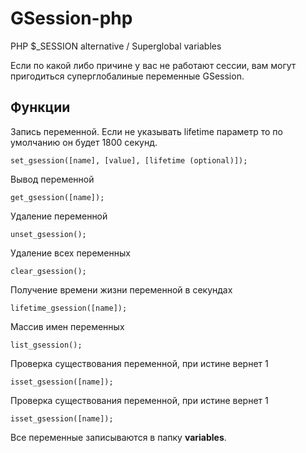# GSession-php
PHP $_SESSION alternative / Superglobal variables

Если по какой либо причине у вас не работают сессии, вам могут пригодиться суперглобалиные переменные GSession.

<h2>Функции</h2>

<p>Запись переменной. Если не указывать lifetime параметр то по умолчанию он будет 1800 секунд.</p>
<code>set_gsession([name], [value], [lifetime (optional)]);</code><br/>

<p>Вывод переменной</p>
<code>get_gsession([name]);</code><br/>

<p>Удаление переменной</p>
<code>unset_gsession();</code><br/>

<p>Удаление всех переменных</p>
<code>clear_gsession();</code><br/>

<p>Получение времени жизни переменной в секундах</p>
<code>lifetime_gsession([name]);</code><br/>

<p>Массив имен переменных</p>
<code>list_gsession();</code><br/>

<p>Проверка существования переменной, при истине вернет 1</p>
<code>isset_gsession([name]);</code><br/>

<p>Проверка существования переменной, при истине вернет 1</p>
<code>isset_gsession([name]);</code><br/>

<p>Все переменные записываются в папку <b>variables</b>.</p>
